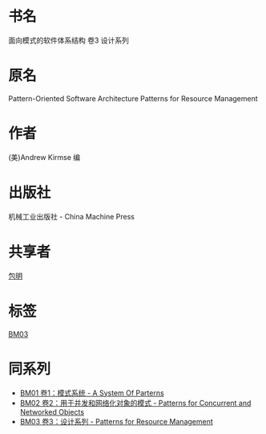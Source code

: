 # 书名 #
面向模式的软件体系结构 卷3 设计系列

# 原名 #
Pattern-Oriented Software Architecture
Patterns for Resource Management

# 作者 #
(美)Andrew Kirmse 编

# 出版社 #
机械工业出版社 - China Machine Press

# 共享者 #
[包明](BM.md)

# 标签 #
[BM03](BM03.md)

# 同系列 #
  * [BM01 卷1：模式系统 - A System Of Parterns](BM01.md)
  * [BM02 卷2：用于并发和网络化对象的模式 - Patterns for Concurrent and Networked Objects](BM02.md)
  * [BM03 卷3：设计系列 - Patterns for Resource Management](BM03.md)